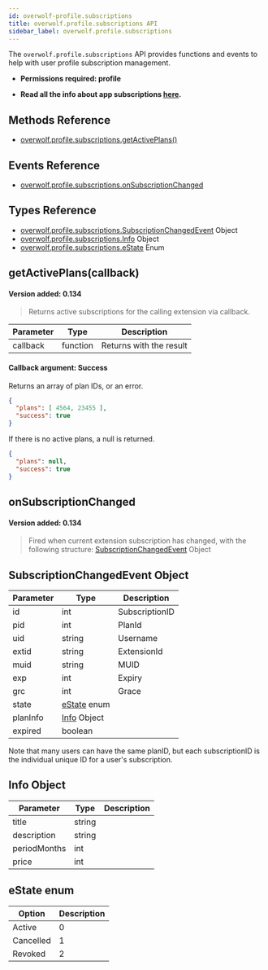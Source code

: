 ```yaml
---
id: overwolf-profile.subscriptions
title: overwolf.profile.subscriptions API
sidebar_label: overwolf.profile.subscriptions
---
```


The `overwolf.profile.subscriptions` API provides functions and events to help with user profile subscription management.

* **Permissions required: profile**

* **Read all the info about app subscriptions [here](../start/app-subscriptions).**

## Methods Reference

* [overwolf.profile.subscriptions.getActivePlans()](#getactiveplanscallback)

## Events Reference

* [overwolf.profile.subscriptions.onSubscriptionChanged](#onsubscriptionchanged)

## Types Reference

* [overwolf.profile.subscriptions.SubscriptionChangedEvent](#subscriptionchangedevent) Object
* [overwolf.profile.subscriptions.Info](#info-object) Object
* [overwolf.profile.subscriptions.eState](#estate-enum) Enum


## getActivePlans(callback)
#### Version added: 0.134

> Returns active subscriptions for the calling extension via callback.

Parameter | Type     | Description                                                                                        |
----------| ---------| -------------------------------------------------------------------------------------------------- |
callback  | function | Returns with the result                                                                            |   
 
#### Callback argument: Success

Returns an array of plan IDs, or an error.

```json
{
  "plans": [ 4564, 23455 ],
  "success": true
}
```

If there is no active plans, a null is returned.

```json
{
  "plans": null, 
  "success": true
}
```

## onSubscriptionChanged
#### Version added: 0.134

> Fired when current extension subscription has changed, with the following structure: [SubscriptionChangedEvent](#subscriptionchangedevent-object) Object


## SubscriptionChangedEvent Object

Parameter   | Type                              | Description     |
------------| ----------------------------------|---------------- |
id          |  int                              | SubscriptionID  | 
pid         |  int                              | PlanId          | 
uid         |  string                           | Username        | 
extid       |  string                           | ExtensionId     | 
muid        |  string                           | MUID            | 
exp         |  int                              | Expiry          | 
grc         |  int                              | Grace           | 
state       |  [eState](#estate-enum) enum      |                 | 
planInfo    |  [Info](#info-object) Object      |                 | 
expired     |  boolean                          |                 | 

Note that many users can have the same planID,  but each subscriptionID is the individual unique ID for a user's subscription.

## Info Object

Parameter     | Type       | Description     |
--------------| -----------|---------------- |
title         |  string    |                 | 
description   |  string    |                 |
periodMonths  |  int       |                 |
price         |  int       |                 |


## eState enum

Option         | Description                                 |
---------------| ------------------------------------------- |
Active         | 0                                           |
Cancelled      | 1                                           |
Revoked        | 2                                           |